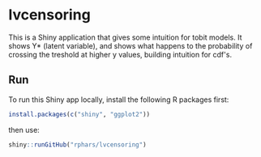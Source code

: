 # lvcensoring

This is a Shiny application that gives some intuition for tobit models. It shows  Y* (latent variable), and shows what happens to the probability of crossing the treshold at higher y values, building intuition for cdf's.

## Run

To run this Shiny app locally, install the following R packages first:

```r
install.packages(c("shiny", "ggplot2"))
```

then use:

```r
shiny::runGitHub("rphars/lvcensoring")
```